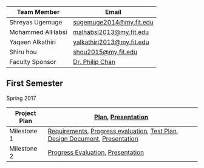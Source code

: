 |Team Member|Email|
|---|---|
| Shreyas Ugemuge | sugemuge2014@my.fit.edu |
| Mohammed AlHabsi | malhabsi2013@my.fit.edu |
| Yaqeen Alkathiri | yalkathiri2013@my.fit.edu |
| Shiru hou | shou2015@my.fit.edu |
|Faculty Sponsor |[Dr. Philip Chan](http://cs.fit.edu/~pkc/)|


## First Semester
Spring 2017 <br>

|Project Plan |[Plan](https://github.com/shreyasugemuge/Senior-Design-Project/raw/master/docs/Project%20Plan.pdf), [Presentation](https://github.com/shreyasugemuge/Senior-Design-Project/raw/master/docs/First%20Presentation.pdf) |
|---|---|
|Milestone 1|[Requirements](https://github.com/shreyasugemuge/Senior-Design-Project/raw/master/docs/Milestone%201/Requirements.pdf), [Progress evaluation](https://github.com/shreyasugemuge/Senior-Design-Project/raw/master/docs/Milestone%201/Milestone_1_Progress_Evaluation.pdf), [Test Plan](https://github.com/shreyasugemuge/Senior-Design-Project/raw/master/docs/Milestone%201/Test%20Plan.pdf), [Design Document](https://github.com/shreyasugemuge/Senior-Design-Project/raw/master/docs/Milestone%201/Design_Doc.pdf), [Presentation](https://docs.google.com/a/my.fit.edu/presentation/d/1bD1MBvAztn5Nz756nvrcNEW2qAy6nEy9ZBYnAebSab8/edit?usp=sharing)|
|Milestone 2|[Progress Evaluation](https://github.com/shreyasugemuge/Senior-Design-Project/raw/master/docs/Milestone%202/Milestone_2_Progress_Evaluation.pdf), [Presentation](https://github.com/shreyasugemuge/Senior-Design-Project/blob/master/docs/Milestone%202/Milestone_2_Progress_Evaluation.pdf)|



